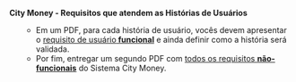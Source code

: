 <div class="description user_content enhanced"><p><strong>City Money - Requisitos que atendem as Histórias de Usuários</strong></p>
<ul>
<li style="list-style-type: none;">
<ul>
<li>Em um PDF, para cada história de usuário, vocês devem apresentar o <span style="text-decoration: underline;">requisito de usuário<strong> funcional</strong></span> e ainda definir como a história será validada.</li>
<li>Por fim, entregar um segundo PDF com <span style="text-decoration: underline;">todos os requisitos <strong>não-funcionais</strong></span> do Sistema City Money.&nbsp;</li>
</ul>
</li>
</ul>

